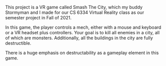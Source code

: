 This project is a VR game called Smash The City, which my buddy Stormyman and I made for our CS 6334 Virtual Reality class as our semester project in Fall of 2021.

In this game, the player controls a mech, either with a mouse and keyboard or a VR headset plus controllers. Your goal is to kill all enemies in a city, all of which are monsters. Additionally, all the buildings in the city are fully destructible.

There is a huge emphasis on destructability as a gameplay element in this game.
